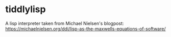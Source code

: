 # tiddlylisp
A lisp interpreter taken from Michael Nielsen's blogpost:
https://michaelnielsen.org/ddi/lisp-as-the-maxwells-equations-of-software/
